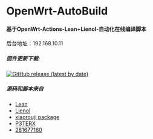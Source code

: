 # OpenWrt-AutoBuild

#### 基于OpenWrt-Actions-Lean+Lienol-自动化在线编译脚本  
后台地址：192.168.10.11
 ##### 固件更新下载:
[![GitHub release (latest by date)](https://img.shields.io/github/v/release/hza1128/OpenWrt-AutoBuild-X86?style=for-the-badge&label=固件更新下载)](https://github.com/db-one/OpenWrt-AutoBuild/releases)

##### 源码和脚本来自

- [Lean](https://github.com/coolsnowwolf/lede)
- [ Lienol](https://github.com/Lienol/openwrt )
- [ xiaorouji package](https://github.com/xiaorouji/openwrt-passwall)
- [P3TERX](https://github.com/P3TERX/Actions-OpenWrt)
- [281677160](https://github.com/281677160)
